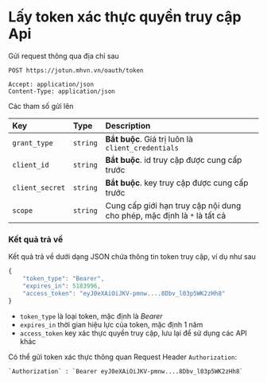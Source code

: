 # Lấy token xác thực quyền truy cập Api

Gửi request thông qua địa chỉ sau

 ```http
POST https://jotun.mhvn.vn/oauth/token

Accept: application/json
Content-Type: application/json
```

Các tham số gửi lên

| Key | Type | Description |
| :--- | :--- | :--- |
| `grant_type` | `string` | **Bắt buộc**. Giá trị luôn là `client_credentials` |
| `client_id` | `string` | **Bắt buộc**. id truy cập được cung cấp trước |
| `client_secret` | `string` | **Bắt buộc**. key truy cập được cung cấp trước |
| `scope` | `string` | Cung cấp giới hạn truy cập nội dung cho phép, mặc định là `*` là tất cả |

### Kết quả trả về
Kết quả trả về dưới dạng JSON chứa thông tin token truy cập, ví dụ như sau

```javascript
{
    "token_type": "Bearer",
    "expires_in": 5183996,
    "access_token": "eyJ0eXAiOiJKV-pmnw....8Dbv_l03p5WK2zHh8"
}
```

- `token_type` là loại token, mặc định là _Bearer_
- `expires_in` thời gian hiệu lực của token, mặc định 1 năm
- `access_token` key xác thực quyền truy cập, lưu lại để sử dụng các API khác

Có thể gửi token xác thực thông quan Request Header `Authorization`:
```http
`Authorization` : `Bearer eyJ0eXAiOiJKV-pmnw....8Dbv_l03p5WK2zHh8`
```

